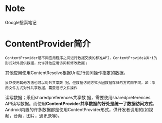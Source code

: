 # Note
Google搜索笔记

# ContentProvider简介
    ContentProvider是不同应用程序之间进行数据交换的标准API，ContentProvide以Uri的形式对外提供数据，允许其他应用访问和修改数据；  
其他应用使用ContentResolve根据Uri进行访问操作指定的数据。

    虽然使用其他方法也可以对外共享数 据，但数据访问方式会因数据存储的方式而不同，如：采用文件方式对外共享数据，需要进行文件操作
读写数据；采用sharedpreferences共享数 据，需要使用sharedpreferences API读写数据。而使用**ContentProvider共享数据的好处是统一了数据访问方式**。  Android内置的许多数据都是使用ContentProvider形式，供开发者调用的(如视频，音频，图片，通讯录等)。
